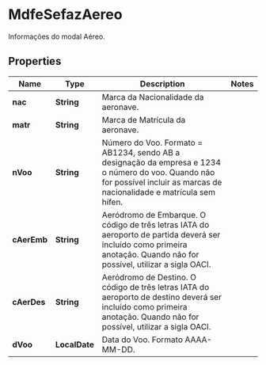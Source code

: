 

# MdfeSefazAereo

Informações do modal Aéreo.

## Properties

| Name | Type | Description | Notes |
|------------ | ------------- | ------------- | -------------|
|**nac** | **String** | Marca da Nacionalidade da aeronave. |  |
|**matr** | **String** | Marca de Matrícula da aeronave. |  |
|**nVoo** | **String** | Número do Voo.  Formato &#x3D; AB1234, sendo AB a designação da empresa e 1234 o número do voo. Quando não for possível incluir as marcas de nacionalidade e matrícula sem hífen. |  |
|**cAerEmb** | **String** | Aeródromo de Embarque.  O código de três letras IATA do aeroporto de partida deverá ser incluído como primeira anotação. Quando não for possível, utilizar a sigla OACI. |  |
|**cAerDes** | **String** | Aeródromo de Destino.  O código de três letras IATA do aeroporto de destino deverá ser incluído como primeira anotação. Quando não for possível, utilizar a sigla OACI. |  |
|**dVoo** | **LocalDate** | Data do Voo.  Formato AAAA-MM-DD. |  |



